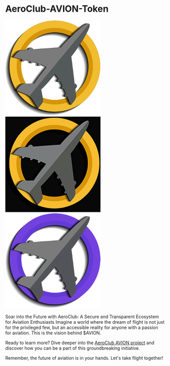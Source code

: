 # AeroClub-AVION-Token
<img src="/assets/images/AVION_bsc.png" alt="AVION Token Binance Smart Chain" width="300"/> <img src="assets/images/AVION_main.png" alt="AVION Token Logo Ethereum" width="300"/> <img src="assets/images/AVION_polygon.png" alt="AVION Token Polygon" width="300"/>

Soar into the Future with AeroClub: A Secure and Transparent Ecosystem for Aviation Enthusiasts Imagine a world where the dream of flight is not just for the privileged few, but an accessible reality for anyone with a passion for aviation. This is the vision behind $AVION.

Ready to learn more? Dive deeper into the [AeroClub AVION project](AVION.md) and discover how you can be a part of this groundbreaking initiative.

Remember, the future of aviation is in your hands. Let's take flight together!
